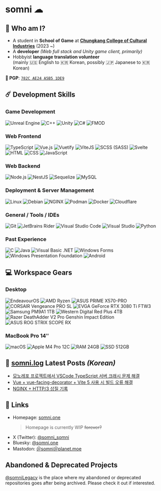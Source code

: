 somni ☁
=======

🤤 Who am I?
------------
  * A student in **School of Game** at [**Chungkang College of Cultural Industries**](https://ck.ac.kr) (2023 ~)
  * A **developer** *(Web full stack and Unity game client, primarily)*
  * Hobbyist **language translation volunteer**  
    (mainly 🇺🇸 English to 🇰🇷 Korean, possibly 🇯🇵 Japanese to 🇰🇷 Korean)

  **🔑 PGP**: [`782C AE24 A5B5 1DE9`](https://keybase.io/somnisomni)

☄️ Development Skills
---------------------
### Game Development
  ![Unreal Engine](https://img.shields.io/badge/Unreal%20Engine-000000?style=for-the-badge&logo=UnrealEngine&logoColor=white)
  ![C++](https://img.shields.io/badge/C%2B%2B-004283?style=for-the-badge&logo=Cplusplus&logoColor=white)
  ![Unity](https://img.shields.io/badge/Unity-080808?style=for-the-badge&logo=Unity&logoColor=white)
  ![C#](https://img.shields.io/badge/C%23-5128D5?style=for-the-badge&logo=dotnet&logoColor=white)
  ![FMOD](https://img.shields.io/badge/FMOD-000000?style=for-the-badge&logo=FMOD&logoColor=white)

### Web Frontend
  ![TypeScript](https://img.shields.io/badge/TypeScript-3178C6?style=for-the-badge&logo=TypeScript&logoColor=FAF9F8)
  ![Vue.js](https://img.shields.io/badge/Vue.js-40B883?style=for-the-badge&logo=Vuedotjs&logoColor=white)
  ![Vuetify](https://img.shields.io/badge/Vuetify-1867C0?style=for-the-badge&logo=Vuetify&logoColor=white)
  ![ViteJS](https://img.shields.io/badge/ViteJS-8A75FE?style=for-the-badge&logo=Vite&logoColor=white&labelColor=8A75FE&color=3595BD)
  ![SCSS (SASS)](https://img.shields.io/badge/SCSS-CC6699?style=for-the-badge&logo=SASS&logoColor=white)
  ![Svelte](https://img.shields.io/badge/Svelte-FF4513?style=for-the-badge&logo=Svelte&logoColor=white)
  ![HTML](https://img.shields.io/badge/HTML-E5532F?style=for-the-badge&logo=HTML5&logoColor=white)
  ![CSS](https://img.shields.io/badge/CSS-1375BB?style=for-the-badge&logo=CSS3&logoColor=white)
  ![JavaScript](https://img.shields.io/badge/JavaScript-F7DF1E?style=for-the-badge&logo=JavaScript&logoColor=black)

### Web Backend
  ![Node.js](https://img.shields.io/badge/Node.js-87CF34?style=for-the-badge&logo=Nodedotjs&logoColor=white)
  ![NestJS](https://img.shields.io/badge/NestJS-DB234B?style=for-the-badge&logo=NestJS&logoColor=white)
  ![Sequelize](https://img.shields.io/badge/Sequelize-2E3B69?style=for-the-badge&logo=Sequelize&logoColor=white)
  ![MySQL](https://img.shields.io/badge/MySQL-02758F?style=for-the-badge&logo=MySQL&logoColor=white)

### Deployment & Server Management
  ![Linux](https://img.shields.io/badge/Linux-FABE23?style=for-the-badge&logo=Linux&logoColor=0A0A0C)
  ![Debian](https://img.shields.io/badge/Debian-D0074E?style=for-the-badge&logo=Debian&logoColor=white)
  ![NGINX](https://img.shields.io/badge/NGINX-199940?style=for-the-badge&logo=NGINX&logoColor=white)
  ![Podman](https://img.shields.io/badge/Podman-8D32AC?style=for-the-badge&logo=Podman&logoColor=white)
  ![Docker](https://img.shields.io/badge/Docker-2468EE?style=for-the-badge&logo=Docker&logoColor=white)
  ![Cloudflare](https://img.shields.io/badge/Cloudflare-F18229?style=for-the-badge&logo=Cloudflare&logoColor=white)

### General / Tools / IDEs
  ![Git](https://img.shields.io/badge/Git-F1563B?style=for-the-badge&logo=Git&logoColor=white)
  ![JetBrains Rider](https://img.shields.io/badge/Rider-000000?style=for-the-badge&logo=Rider&logoColor=white)
  ![Visual Studio Code](https://img.shields.io/badge/Visual%20Studio%20Code-1671B0?style=for-the-badge&logo=VisualStudioCode&logoColor=white)
  ![Visual Studio](https://img.shields.io/badge/Visual%20Studio-673B99?style=for-the-badge&logo=VisualStudio&logoColor=white)
  ![Python](https://img.shields.io/badge/Python-FFE874?style=for-the-badge&logo=Python&logoColor=white&labelColor=2D6999)

### Past Experience
  ![C](https://img.shields.io/badge/C-01589C?style=for-the-badge&logo=C&logoColor=white)
  ![Java](https://img.shields.io/badge/Java-5283A2?style=for-the-badge&logo=Oracle&logoColor=white)
  ![Visual Basic .NET](https://img.shields.io/badge/Visual%20Basic%20.NET-1365A4?style=for-the-badge&logo=dotnet&logoColor=white)
  ![Windows Forms](https://img.shields.io/badge/Windows%20Forms-1365A4?style=for-the-badge&logo=dotnet&logoColor=white)
  ![Windows Presentation Foundation](https://img.shields.io/badge/WPF-365A4?style=for-the-badge&logo=dotnet&logoColor=white)
  ![Android](https://img.shields.io/badge/Android-3ADC87?style=for-the-badge&logo=Android&logoColor=white)

💻 Workspace Gears
------------------
### Desktop
  ![EndeavourOS](https://img.shields.io/badge/EndeavourOS-7F7FFF?style=for-the-badge&logo=EndeavourOS&logoColor=white)
  ![AMD Ryzen](https://img.shields.io/badge/AMD%20RYZEN-5900X-333333?style=for-the-badge&logo=AMD&logoColor=white&labelColor=ED1C24)
  ![ASUS PRIME X570-PRO](https://img.shields.io/badge/ASUS%20PRIME-X570%20PRO-333333?style=for-the-badge&logo=ASUS&logoColor=white&labelColor=000000)
  ![CORSAIR Vengeance PRO SL](https://img.shields.io/badge/CORSAIR%20Vengeance-PRO%20SL%2032GB-333333?style=for-the-badge&logo=Corsair&logoColor=white&labelColor=000000)
  ![EVGA GeForce RTX 3080 Ti FTW3](https://img.shields.io/badge/EVGA-GeForce%20RTX%203080%20Ti%20FTW3-333333?style=for-the-badge&labelColor=000000)
  ![Samsung PM9A1 1TB](https://img.shields.io/badge/Samsung-PM9A1%201TB-333333?style=for-the-badge&logo=Samsung&logoColor=white&labelColor=1428A0)
  ![Western Digital Red Plus 4TB](https://img.shields.io/badge/WD-RED%20PLUS%204TB-333333?style=for-the-badge&logo=WesternDigital&logoColor=white&labelColor=995DFF)
  ![Razer DeathAdder V2 Pro Genshin Impact Edition](https://img.shields.io/badge/Razer-DA%20V2%20Pro%20Genshin%20Impact%20Edition-333333?style=for-the-badge&logo=Razer&logoColor=00FF00)
  ![ASUS ROG STRIX SCOPE RX](https://img.shields.io/badge/ASUS%20ROG-STRIX%20SCOPE%20RX-333333?style=for-the-badge&logo=ASUS&logoColor=white&labelColor=000000)

### MacBook Pro 14″
  ![macOS](https://img.shields.io/badge/macOS-000000?style=for-the-badge&logo=Apple&logoColor=white)
  ![Apple M4 Pro 12C](https://img.shields.io/badge/Apple-M4%20Pro%2012C-333333?style=for-the-badge&logo=Apple&logoColor=white&labelColor=000000)
  ![RAM 24GB](https://img.shields.io/badge/RAM-24GB-333333?style=for-the-badge&labelColor=000000)
  ![SSD 512GB](https://img.shields.io/badge/SSD-512GB-333333?style=for-the-badge&labelColor=000000)

📔 [somni.log](https://log.somni.one) Latest Posts *(Korean)*
-------------------------------------------------------------
<!-- BLOG-POST-LIST:START -->
- [모노레포 프로젝트에서 VSCode TypeScript 서버 크래시 문제 해결](https://log.somni.one/tsserver-crash-on-vscode-monorepo/)
- [Vue + vue-facing-decorator + Vite 5 사용 시 빌드 오류 해결](https://log.somni.one/vite-5-build-issue-workaround/)
- [NGINX + HTTP/3 삽질 기록](https://log.somni.one/working-with-nginx-http3/)
<!-- BLOG-POST-LIST:END -->

🔗 Links
--------
  * Homepage: [somni.one](https://somni.one)
    > Homepage is currently WIP <s>forever?</s>
  * X (Twitter): [@somni_somni](https://twitter.com/somni_somni)
  * Bluesky: <a href="https://bsky.app/profile/somni.one">@somni.one</a>
  * Mastodon: <a href="https://planet.moe/@somni" rel="me">＠somni＠planet.moe</a>

Abandoned & Deprecated Projects
-------------------------------
[@somniLegacy](https://github.com/somniLegacy) is the place where my abandoned or deprecated repositories goes after being archived. Please check it out if interested.
